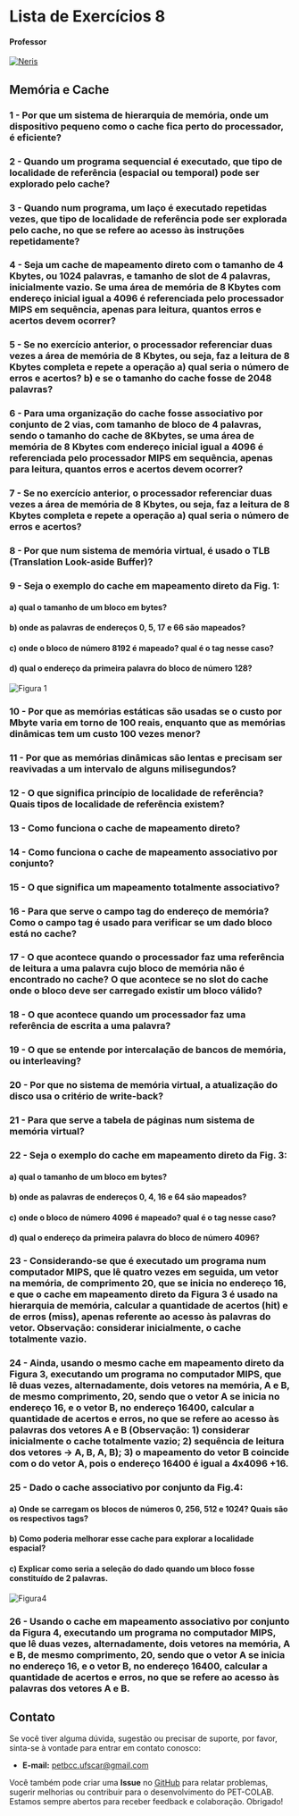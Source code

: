 # Lista de Exercícios 8

#### Professor
[![Neris](https://img.shields.io/badge/Luciano_Neris-%2300599C.svg?style=for-the-badge&logo=GoogleScholar&logoColor=white)](https://site.dc.ufscar.br/docente/5cee7e5d48365a001679f750)


## Memória e Cache

### 1 - Por que um sistema de hierarquia de memória, onde um dispositivo pequeno como o cache fica perto do processador, é eficiente?

### 2 - Quando um programa sequencial é executado, que tipo de localidade de referência (espacial ou temporal) pode ser explorado pelo cache?

### 3 - Quando num programa, um laço é executado repetidas vezes, que tipo de localidade de referência pode ser explorada pelo cache, no que se refere ao acesso às instruções repetidamente?

### 4 - Seja um cache de mapeamento direto com o tamanho de 4 Kbytes, ou 1024 palavras, e tamanho de slot de 4 palavras, inicialmente vazio. Se uma área de memória de 8 Kbytes com endereço inicial igual a 4096 é referenciada pelo processador MIPS em sequência, apenas para leitura, quantos erros e acertos devem ocorrer?

### 5 - Se no exercício anterior, o processador referenciar duas vezes a área de memória de 8 Kbytes, ou seja, faz a leitura de 8 Kbytes completa e repete a operação a) qual seria o número de erros e acertos? b) e se o tamanho do cache fosse de 2048 palavras?

### 6 - Para uma organização do cache fosse associativo por conjunto de 2 vias, com tamanho de bloco de 4 palavras, sendo o tamanho do cache de 8Kbytes, se uma área de memória de 8 Kbytes com endereço inicial igual a 4096 é referenciada pelo processador MIPS em sequência, apenas para leitura, quantos erros e acertos devem ocorrer?

### 7 - Se no exercício anterior, o processador referenciar duas vezes a área de memória de 8 Kbytes, ou seja, faz a leitura de 8 Kbytes completa e repete a operação a) qual seria o número de erros e acertos?

### 8 - Por que num sistema de memória virtual, é usado o TLB (Translation Look-aside Buffer)?

### 9 - Seja o exemplo do cache em mapeamento direto da Fig. 1:

#### a) qual o tamanho de um bloco em bytes?

#### b) onde as palavras de endereços 0, 5, 17 e 66 são mapeados?

#### c) onde o bloco de número 8192 é mapeado? qual é o tag nesse caso?

#### d) qual o endereço da primeira palavra do bloco de número 128?

![Figura 1](https://raw.githubusercontent.com/petbccufscar/.github/main/pet-colab/Arq1/imagem_2024-03-18_180140984.png)

### 10 - Por que as memórias estáticas são usadas se o custo por Mbyte varia em torno de 100 reais, enquanto que as memórias dinâmicas tem um custo 100 vezes menor?

### 11 - Por que as memórias dinâmicas são lentas e precisam ser reavivadas a um intervalo de alguns milisegundos?

### 12 - O que significa princípio de localidade de referência? Quais tipos de localidade de referência existem?

### 13 - Como funciona o cache de mapeamento direto?

### 14 - Como funciona o cache de mapeamento associativo por conjunto?

### 15 - O que significa um mapeamento totalmente associativo?

### 16 - Para que serve o campo tag do endereço de memória? Como o campo tag é usado para verificar se um dado bloco está no cache?

### 17 - O que acontece quando o processador faz uma referência de leitura a uma palavra cujo bloco de memória não é encontrado no cache? O que acontece se no slot do cache onde o bloco deve ser carregado existir um bloco válido?

### 18 - O que acontece quando um processador faz uma referência de escrita a uma palavra?

### 19 - O que se entende por intercalação de bancos de memória, ou interleaving?

### 20 - Por que no sistema de memória virtual, a atualização do disco usa o critério de write-back?

### 21 - Para que serve a tabela de páginas num sistema de memória virtual?

### 22 - Seja o exemplo do cache em mapeamento direto da Fig. 3:

#### a) qual o tamanho de um bloco em bytes?

#### b) onde as palavras de endereços 0, 4, 16 e 64 são mapeados?

#### c) onde o bloco de número 4096 é mapeado? qual é o tag nesse caso?

#### d) qual o endereço da primeira palavra do bloco de número 4096?

### 23 - Considerando-se que é executado um programa num computador MIPS, que lê quatro vezes em seguida, um vetor na memória, de comprimento 20, que se inicia no endereço 16, e que o cache em mapeamento direto da Figura 3 é usado na hierarquia de memória, calcular a quantidade de acertos (hit) e de erros (miss), apenas referente ao acesso às palavras do vetor. Observação: considerar inicialmente, o cache totalmente vazio.

### 24 - Ainda, usando o mesmo cache em mapeamento direto da Figura 3, executando um programa no computador MIPS, que lê duas vezes, alternadamente, dois vetores na memória, A e B, de mesmo comprimento, 20, sendo que o vetor A se inicia no endereço 16, e o vetor B, no endereço 16400, calcular a quantidade de acertos e erros, no que se refere ao acesso às palavras dos vetores A e B (Observação: 1) considerar inicialmente o cache totalmente vazio; 2) sequência de leitura dos vetores -> A, B, A, B); 3) o mapeamento do vetor B coincide com o do vetor A, pois o endereço 16400 é igual a 4x4096 +16.

### 25 - Dado o cache associativo por conjunto da Fig.4:

#### a) Onde se carregam os blocos de números 0, 256, 512 e 1024? Quais são os respectivos tags?

#### b) Como poderia melhorar esse cache para explorar a localidade espacial?

#### c) Explicar como seria a seleção do dado quando um bloco fosse constituído de 2 palavras.

![Figura4](https://raw.githubusercontent.com/petbccufscar/.github/main/pet-colab/Arq1/imagem_2024-03-18_180140984.png)

### 26 - Usando o cache em mapeamento associativo por conjunto da Figura 4, executando um programa no computador MIPS, que lê duas vezes, alternadamente, dois vetores na memória, A e B, de mesmo comprimento, 20, sendo que o vetor A se inicia no endereço 16, e o vetor B, no endereço 16400, calcular a quantidade de acertos e erros, no que se refere ao acesso às palavras dos vetores A e B.


## Contato

Se você tiver alguma dúvida, sugestão ou precisar de suporte, por favor, sinta-se à vontade para entrar em contato conosco:

- **E-mail:** petbcc.ufscar@gmail.com

Você também pode criar uma **Issue** no [GitHub](https://github.com/petbccufscar/pet-colab/issues) para relatar problemas, sugerir melhorias ou contribuir para o desenvolvimento do PET-COLAB. Estamos sempre abertos para receber feedback e colaboração. Obrigado!